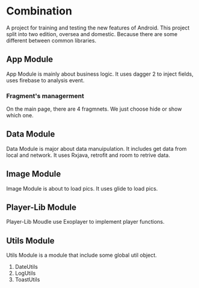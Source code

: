 # Combination

A project for training and testing the new features of Android. This project split into two edition,
oversea and domestic. Because there are some different between common libraries. 

## App Module

App Module is mainly about business logic. It uses dagger 2 to inject fields, uses firebase to
analysis event.

### Fragment's managerment

On the main page, there are 4 fragmnets. We just choose hide or show which one.

## Data Module

Data Module is major about data manuipulation. It includes get data from local and network. It uses
Rxjava, retrofit and room to retrive data.

## Image Module

Image Module is about to load pics. It uses glide to load pics.

## Player-Lib Module

Player-Lib Moudle use Exoplayer to implement player functions.

## Utils Module

Utils Module is a module that include some global util object.

1. DateUtils
2. LogUtils
3. ToastUtils


